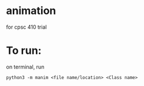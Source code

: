 # animation
for cpsc 410 trial

# To run:
on terminal, run 
```
python3 -m manim <file name/location> <Class name>
```